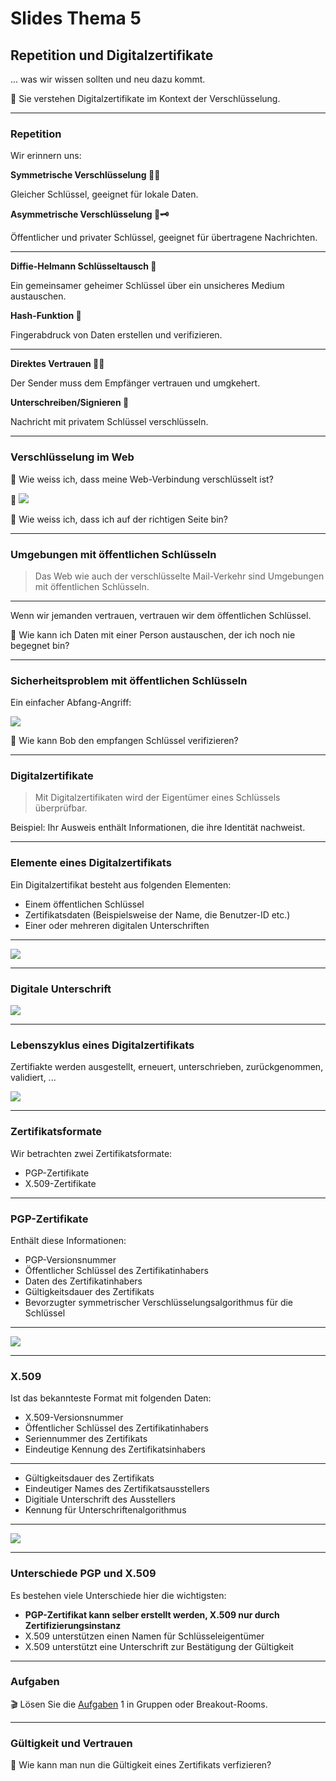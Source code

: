 # Slides Thema 5
## Repetition und Digitalzertifikate

... was wir wissen sollten und neu dazu kommt.

🎯 Sie verstehen Digitalzertifikate im Kontext der Verschlüsselung.

---

### Repetition 

Wir erinnern uns:

**Symmetrische Verschlüsselung 🔑🔑**

Gleicher Schlüssel, geeignet für lokale Daten.

**Asymmetrische Verschlüsselung 🔑🗝️**

Öffentlicher und privater Schlüssel, geeignet für übertragene Nachrichten.

---

**Diffie-Helmann Schlüsseltausch 🔀**

Ein gemeinsamer geheimer Schlüssel über ein unsicheres Medium austauschen.

**Hash-Funktion 🐾**

Fingerabdruck von Daten erstellen und verifizieren.

---

**Direktes Vertrauen 🧍🧍**

Der Sender muss dem Empfänger vertrauen und umgkehert.

**Unterschreiben/Signieren 📝**

Nachricht mit privatem Schlüssel verschlüsseln.

---

### Verschlüsselung im Web

🤔 Wie weiss ich, dass meine Web-Verbindung verschlüsselt ist?

🙋 ![](./https.png)

🤔 Wie weiss ich, dass ich auf der richtigen Seite bin?

---

### Umgebungen mit öffentlichen Schlüsseln

> Das Web wie auch der verschlüsselte Mail-Verkehr sind Umgebungen mit öffentlichen Schlüsseln.

---

Wenn wir jemanden vertrauen, vertrauen wir dem öffentlichen Schlüssel.

🤔 Wie kann ich Daten mit einer Person austauschen, der ich noch nie begegnet bin?

---

### Sicherheitsproblem mit öffentlichen Schlüsseln

Ein einfacher Abfang-Angriff:

![](alice-my-key-bob.png)

🤔 Wie kann Bob den empfangen Schlüssel verifizieren?

---

### Digitalzertifikate

> Mit Digitalzertifikaten wird der Eigentümer eines Schlüssels überprüfbar.

Beispiel: Ihr Ausweis enthält Informationen, die ihre Identität nachweist.

---

### Elemente eines Digitalzertifikats

Ein Digitalzertifikat besteht aus folgenden Elementen:
* Einem öffentlichen Schlüssel
* Zertifikatsdaten (Beispielsweise der Name, die Benutzer-ID etc.)
* Einer oder mehreren digitalen Unterschriften

---

![](./bestandteile-pgp-zertifikat.png)

---

### Digitale Unterschrift

![](./digitale-unterschrift.png)

---

### Lebenszyklus eines Digitalzertifikats

Zertifiakte werden ausgestellt, erneuert, unterschrieben, zurückgenommen, validiert, ...

![](./certificate-life-cycle.png)

---

### Zertifikatsformate

Wir betrachten zwei Zertifikatsformate:
* PGP-Zertifikate
* X.509-Zertifikate

---

### PGP-Zertifikate

Enthält diese Informationen:
* PGP-Versionsnummer
* Öffentlicher Schlüssel des Zertifikatinhabers
* Daten des Zertifikatinhabers
* Gültigkeitsdauer des Zertifikats
* Bevorzugter symmetrischer Verschlüsselungsalgorithmus für die Schlüssel

---

![](./pgp-zertifikat.png)

---

### X.509

Ist das bekannteste Format mit folgenden Daten:

* X.509-Versionsnummer
* Öffentlicher Schlüssel des Zertifikatinhabers
* Seriennummer des Zertifikats
* Eindeutige Kennung des Zertifikatsinhabers

---

* Gültigkeitsdauer des Zertifikats
* Eindeutiger Names des Zertifikatsausstellers
* Digitiale Unterschrift des Ausstellers
* Kennung für Unterschriftenalgorithmus

---

![](./x.509-zertifikat.png)

---

### Unterschiede PGP und X.509

Es bestehen viele Unterschiede hier die wichtigsten:

* **PGP-Zertifikat kann selber erstellt werden, X.509 nur durch Zertifizierungsinstanz**
* X.509 unterstützen einen Namen für Schlüsseleigentümer
* X.509 unterstützt eine Unterschrift zur Bestätigung der Gültigkeit

---

### Aufgaben

🎬 Lösen Sie die [Aufgaben](excercise5.md#Aufgaben) 1 in Gruppen oder Breakout-Rooms.

---

### Gültigkeit und Vertrauen

🤔 Wie kann man nun die Gültigkeit eines Zertifikats verfizieren?

